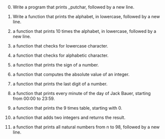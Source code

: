 0.	Write a program that prints _putchar, followed by a new line.

1.	Write a function that prints the alphabet, in lowercase, followed by a new line.

2.	a function that prints 10 times the alphabet, in lowercase, followed by a new line.

3.	a function that checks for lowercase character.

4.	a function that checks for alphabetic character.

5.	a function that prints the sign of a number.

6.	a function that computes the absolute value of an integer.

7.	a function that prints the last digit of a number.

8.	a function that prints every minute of the day of Jack Bauer, starting from 00:00 to 23:59.

9.	a function that prints the 9 times table, starting with 0.

10.	a function that adds two integers and returns the result.

11.	a function that prints all natural numbers from n to 98, followed by a new line.

